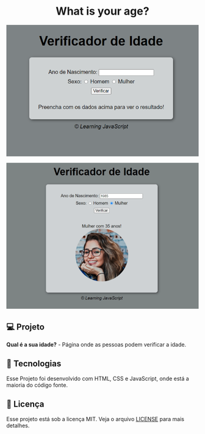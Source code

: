 <h1 align="center">What is your age?</h1>

<p align="center">
 <img src="https://github.com/luizvicentin/whatIsYourAge/blob/master/img/screenshot-2020.09.png">
</p>

<p align="center">
 <img src="https://github.com/luizvicentin/whatIsYourAge/blob/master/img/screenshot-capture-2020.09.12.png">
</p>

## 💻 Projeto

**Qual é a sua idade?** - Página onde as pessoas podem verificar a idade.

## 🚀 Tecnologias

Esse Projeto foi desenvolvido com HTML, CSS e JavaScript, onde está a maioria do código fonte. 

## 📝 Licença

Esse projeto está sob a licença MIT. Veja o arquivo [LICENSE](LICENSE.md) para mais detalhes.
